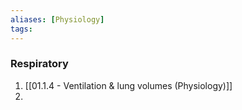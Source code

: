 ```yaml
---
aliases: [Physiology]
tags: 
---
```





### Respiratory
1. [[01.1.4 - Ventilation & lung volumes (Physiology)]]
2. 